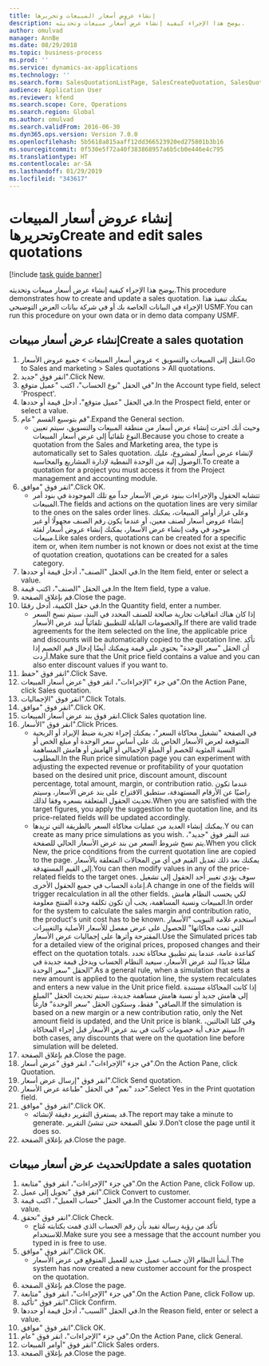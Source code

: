 ```yaml
---
title: إنشاء عروض أسعار المبيعات وتحريرها
description: يوضح هذا الإجراء كيفية إنشاء عرض أسعار مبيعات وتحديثه.
author: omulvad
manager: AnnBe
ms.date: 08/29/2018
ms.topic: business-process
ms.prod: ''
ms.service: dynamics-ax-applications
ms.technology: ''
ms.search.form: SalesQuotationListPage, SalesCreateQuotation, SalesQuotationTable, SalesQuotationTotals, SalesQuotationPriceSimulation, SalesQuotationEditLines, SrsReportViewerForm, smmSetNumSeqIfManual, CustTable, SalesTable
audience: Application User
ms.reviewer: kfend
ms.search.scope: Core, Operations
ms.search.region: Global
ms.author: omulvad
ms.search.validFrom: 2016-06-30
ms.dyn365.ops.version: Version 7.0.0
ms.openlocfilehash: 5b5618a815aaff12dd366523920ed275801b3b16
ms.sourcegitcommit: 0f530e5f72a40f383868957a6b5cb0e446e4c795
ms.translationtype: HT
ms.contentlocale: ar-SA
ms.lasthandoff: 01/29/2019
ms.locfileid: "343617"
---
```

# <a name="create-and-edit-sales-quotations"></a><span data-ttu-id="da92b-103">إنشاء عروض أسعار المبيعات وتحريرها</span><span class="sxs-lookup"><span data-stu-id="da92b-103">Create and edit sales quotations</span></span>

[!include [task guide banner](../../includes/task-guide-banner.md)]

<span data-ttu-id="da92b-104">يوضح هذا الإجراء كيفية إنشاء عرض أسعار مبيعات وتحديثه.</span><span class="sxs-lookup"><span data-stu-id="da92b-104">This procedure demonstrates how to create and update a sales quotation.</span></span> <span data-ttu-id="da92b-105">يمكنك تنفيذ هذا الإجراء في البيانات الخاصة بك أو في شركة بيانات العرض التوضيحي USMF.</span><span class="sxs-lookup"><span data-stu-id="da92b-105">You can run this procedure on your own data or in demo data company USMF.</span></span>


## <a name="create-a-sales-quotation"></a><span data-ttu-id="da92b-106">إنشاء عرض أسعار مبيعات</span><span class="sxs-lookup"><span data-stu-id="da92b-106">Create a sales quotation</span></span>
1. <span data-ttu-id="da92b-107">انتقل إلى المبيعات والتسويق > عروض أسعار المبيعات > جميع عروض الأسعار.</span><span class="sxs-lookup"><span data-stu-id="da92b-107">Go to Sales and marketing > Sales quotations > All quotations.</span></span>
2. <span data-ttu-id="da92b-108">انقر فوق "جديد".</span><span class="sxs-lookup"><span data-stu-id="da92b-108">Click New.</span></span>
3. <span data-ttu-id="da92b-109">في الحقل "نوع الحساب"، اكتب "عميل متوقع".</span><span class="sxs-lookup"><span data-stu-id="da92b-109">In the Account type field, select 'Prospect'.</span></span>
4. <span data-ttu-id="da92b-110">في الحقل "عميل متوقع"، أدخل قيمة أو حددها.</span><span class="sxs-lookup"><span data-stu-id="da92b-110">In the Prospect field, enter or select a value.</span></span>
5. <span data-ttu-id="da92b-111">قم بتوسيع القسم "عام".</span><span class="sxs-lookup"><span data-stu-id="da92b-111">Expand the General section.</span></span>
    * <span data-ttu-id="da92b-112">وحيث أنك اخترت إنشاء عرض أسعار من منطقة المبيعات والتسويق، سيتم تعيين النوع تلقائياً إلى عرض أسعار المبيعات.</span><span class="sxs-lookup"><span data-stu-id="da92b-112">Because you chose to create a quotation from the Sales and Marketing area, the type is automatically set to Sales quotation.</span></span> <span data-ttu-id="da92b-113">لإنشاء عرض أسعار لمشروع، عليك الوصول إليه من الوحدة النمطية لإدارة المشاريع والمحاسبة.</span><span class="sxs-lookup"><span data-stu-id="da92b-113">To create a quotation for a project you must access it from the Project management and accounting module.</span></span>   
6. <span data-ttu-id="da92b-114">انقر فوق "موافق".</span><span class="sxs-lookup"><span data-stu-id="da92b-114">Click OK.</span></span>
    * <span data-ttu-id="da92b-115">تتشابه الحقول والإجراءات ببنود عرض الأسعار جداً مع تلك الموجودة في بنود أمر المبيعات.</span><span class="sxs-lookup"><span data-stu-id="da92b-115">The fields and actions on the quotation lines are very similar to the ones on the sales order lines.</span></span>   <span data-ttu-id="da92b-116">وعلى غرار أوامر المبيعات، يمكنك إنشاء عروض أسعار لصنف معين، أو عندما يكون رقم الصنف مجهولًا أو غير موجود في وقت إنشاء عرض الأسعار، يمكنك إنشاء عروض أسعار لفئة مبيعات.</span><span class="sxs-lookup"><span data-stu-id="da92b-116">Like sales orders, quotations can be created for a specific item or, when item number is not known or does not exist at the time of quotation creation, quotations can be created for a sales category.</span></span>  
7. <span data-ttu-id="da92b-117">في الحقل "الصنف"، أدخل قيمة أو حددها.</span><span class="sxs-lookup"><span data-stu-id="da92b-117">In the Item field, enter or select a value.</span></span>
8. <span data-ttu-id="da92b-118">في الحقل "الصنف"، اكتب قيمة.</span><span class="sxs-lookup"><span data-stu-id="da92b-118">In the Item field, type a value.</span></span>
9. <span data-ttu-id="da92b-119">قم بإغلاق الصفحة.</span><span class="sxs-lookup"><span data-stu-id="da92b-119">Close the page.</span></span>
10. <span data-ttu-id="da92b-120">في حقل الكمية، أدخل رقمًا.</span><span class="sxs-lookup"><span data-stu-id="da92b-120">In the Quantity field, enter a number.</span></span>
    * <span data-ttu-id="da92b-121">إذا كان هناك اتفاقيات تجارية صالحة للصنف المحدد في البند، سيتم نسخ السعر والخصومات القابلة للتطبيق تلقائياً لبند عرض الأسعار.</span><span class="sxs-lookup"><span data-stu-id="da92b-121">If there are valid trade agreements for the item selected on the line, the applicable price and discounts will be automatically copied to the quotation line.</span></span> <span data-ttu-id="da92b-122">تأكد أن الحقل "سعر الوحدة" يحتوي على قيمة ويمكنك أيضًا إدخال قيم الخصم إذا أردت.</span><span class="sxs-lookup"><span data-stu-id="da92b-122">Make sure that the Unit price field contains a value and you can also enter discount values if you want to.</span></span>  
11. <span data-ttu-id="da92b-123">انقر فوق "حفظ".</span><span class="sxs-lookup"><span data-stu-id="da92b-123">Click Save.</span></span>
12. <span data-ttu-id="da92b-124">في جزء "الإجراءات"، انقر فوق "عرض أسعار المبيعات".</span><span class="sxs-lookup"><span data-stu-id="da92b-124">On the Action Pane, click Sales quotation.</span></span>
13. <span data-ttu-id="da92b-125">انقر فوق "الإجماليات".</span><span class="sxs-lookup"><span data-stu-id="da92b-125">Click Totals.</span></span>
14. <span data-ttu-id="da92b-126">انقر فوق "موافق".</span><span class="sxs-lookup"><span data-stu-id="da92b-126">Click OK.</span></span>
15. <span data-ttu-id="da92b-127">انقر فوق بند عرض أسعار المبيعات.</span><span class="sxs-lookup"><span data-stu-id="da92b-127">Click Sales quotation line.</span></span>
16. <span data-ttu-id="da92b-128">انقر فوق "الأسعار".</span><span class="sxs-lookup"><span data-stu-id="da92b-128">Click Prices.</span></span>
    * <span data-ttu-id="da92b-129">في الصفحة "تشغيل محاكاة السعر"، يمكنك إجراء تجربة ضبط الإيراد أو الربحية المتوقعة لعرض الأسعار الخاص بك على أساس سعر الوحدة أو مبلغ الخص أو النسبة المئوية للخصم أو المبلغ الإجمالي أو الهامش أو هامش المساهمة المطلوب.</span><span class="sxs-lookup"><span data-stu-id="da92b-129">In the Run price simulation page you can experiment with adjusting the expected revenue or profitability of your quotation based on the desired unit price, discount amount, discount percentage, total amount, margin, or contribution ratio.</span></span>   <span data-ttu-id="da92b-130">عندما تكون راضيًا عن الأرقام المستهدفة، ستطبق الاقتراح على بند عرض الأسعار، وسيتم تحديث الحقول المتعلقة بسعره وفقا لذلك.</span><span class="sxs-lookup"><span data-stu-id="da92b-130">When you are satisfied with the target figures, you apply the suggestion to the quotation line, and its price-related fields will be updated accordingly.</span></span>  
    * <span data-ttu-id="da92b-131">يمكنك إنشاء العديد من عمليات محاكاة السعر بالطريقة التي تريدها.</span><span class="sxs-lookup"><span data-stu-id="da92b-131">Y ou can create as many price simulations as you wish.</span></span> <span data-ttu-id="da92b-132">عند النقر فوق "جديد"، يتم نسخ شروط السعر من بند عرض الأسعار الحالي للصفحة.</span><span class="sxs-lookup"><span data-stu-id="da92b-132">When you click New, the price conditions from the current quotation line are copied to the page.</span></span> <span data-ttu-id="da92b-133">يمكنك بعد ذلك تعديل القيم في أي من المجالات المتعلقة بالأسعار إلى القيم المستهدفة.</span><span class="sxs-lookup"><span data-stu-id="da92b-133">You can then modify values in any of the price-related fields to the target ones.</span></span> <span data-ttu-id="da92b-134">سوف يؤدي تغيير أحد الحقول إلى تشغيل إعادة الحساب في جميع الحقول الأخرى.</span><span class="sxs-lookup"><span data-stu-id="da92b-134">A change in one of the fields will trigger recalculation in all the other fields.</span></span> <span data-ttu-id="da92b-135">لكي يحسب النظام هامش المبيعات ونسبة المساهمة، يجب أن تكون تكلفة وحدة المنتج معلومة.</span><span class="sxs-lookup"><span data-stu-id="da92b-135">In order for the system to calculate the sales margin and contribution ratio, the product's unit cost has to be known.</span></span> <span data-ttu-id="da92b-136">استخدم علامة التبويب "الأسعار التي تمت محاكاتها" للحصول على عرض مفصل للأسعار الأصلية والتغييرات المقترحة وأثرها على إجماليات عرض الأسعار.</span><span class="sxs-lookup"><span data-stu-id="da92b-136">Use the Simulated prices tab for a detailed view of the original prices, proposed changes and their effect on the quotation totals.</span></span>   <span data-ttu-id="da92b-137">كقاعدة عامة، عندما يتم تطبيق محاكاة تحدد مبلغًا جديدًا لبند عرض الأسعار، سيعيد النظام الحساب ويدخل قيمة جديدة في الحقل "سعر الوحدة".</span><span class="sxs-lookup"><span data-stu-id="da92b-137">As a general rule, when a simulation that sets a new amount is applied to the quotation line, the system recalculates and enters a new value in the Unit price field.</span></span> <span data-ttu-id="da92b-138">إذا كانت المحاكاة مستندة إلى هامش جديد أو نسبة هامش مساهمة جديدة، سيتم تحديث الحقل "المبلغ الصافي" فقط، وستكون الحقل "سعر الوحدة" فارغاً.</span><span class="sxs-lookup"><span data-stu-id="da92b-138">If the simulation is based on a new margin or a new contribution ratio, only the Net amount field is updated, and the Unit price is blank.</span></span> <span data-ttu-id="da92b-139">وفي كلتا الحالتين، سيتم حذف أية خصومات كانت في بند عرض الأسعار قبل إجراء المحاكاة.</span><span class="sxs-lookup"><span data-stu-id="da92b-139">In both cases, any discounts that were on the quotation line before simulation will be deleted.</span></span>  
17. <span data-ttu-id="da92b-140">قم بإغلاق الصفحة.</span><span class="sxs-lookup"><span data-stu-id="da92b-140">Close the page.</span></span>
18. <span data-ttu-id="da92b-141">في جزء "الإجراءات"، انقر فوق "عرض أسعار".</span><span class="sxs-lookup"><span data-stu-id="da92b-141">On the Action Pane, click Quotation.</span></span>
19. <span data-ttu-id="da92b-142">انقر فوق "إرسال عرض أسعار".</span><span class="sxs-lookup"><span data-stu-id="da92b-142">Click Send quotation.</span></span>
20. <span data-ttu-id="da92b-143">حدد "نعم" في الحقل "طباعة عرض الأسعار".</span><span class="sxs-lookup"><span data-stu-id="da92b-143">Select Yes in the Print quotation field.</span></span>
21. <span data-ttu-id="da92b-144">انقر فوق "موافق".</span><span class="sxs-lookup"><span data-stu-id="da92b-144">Click OK.</span></span>
    * <span data-ttu-id="da92b-145">قد يستغرق التقرير دقيقة لإنشائه.</span><span class="sxs-lookup"><span data-stu-id="da92b-145">The report may take a minute to generate.</span></span> <span data-ttu-id="da92b-146">لا تغلق الصفحة حتى تنشئَ التقرير.</span><span class="sxs-lookup"><span data-stu-id="da92b-146">Don’t close the page until it does so.</span></span>  
22. <span data-ttu-id="da92b-147">قم بإغلاق الصفحة.</span><span class="sxs-lookup"><span data-stu-id="da92b-147">Close the page.</span></span>

## <a name="update-a-sales-quotation"></a><span data-ttu-id="da92b-148">تحديث عرض أسعار مبيعات</span><span class="sxs-lookup"><span data-stu-id="da92b-148">Update a sales quotation</span></span>
1. <span data-ttu-id="da92b-149">في جزء "الإجراءات"، انقر فوق "متابعة".</span><span class="sxs-lookup"><span data-stu-id="da92b-149">On the Action Pane, click Follow up.</span></span>
2. <span data-ttu-id="da92b-150">انقر فوق "تحويل إلى عميل".</span><span class="sxs-lookup"><span data-stu-id="da92b-150">Click Convert to customer.</span></span>
3. <span data-ttu-id="da92b-151">في الحقل "حساب العميل"، اكتب قيمة.</span><span class="sxs-lookup"><span data-stu-id="da92b-151">In the Customer account field, type a value.</span></span>
4. <span data-ttu-id="da92b-152">انقر فوق "تحقق".</span><span class="sxs-lookup"><span data-stu-id="da92b-152">Click Check.</span></span>
    * <span data-ttu-id="da92b-153">تأكد من رؤية رسالة تفيد بأن رقم الحساب الذي قمت بكتابته مُتاح للاستخدام.</span><span class="sxs-lookup"><span data-stu-id="da92b-153">Make sure you see a message that the account number you typed in is free to use.</span></span>  
5. <span data-ttu-id="da92b-154">انقر فوق "موافق".</span><span class="sxs-lookup"><span data-stu-id="da92b-154">Click OK.</span></span>
    * <span data-ttu-id="da92b-155">أنشأ النظام الآن حساب عميل جديد للعميل المتوقع في عرض الأسعار.</span><span class="sxs-lookup"><span data-stu-id="da92b-155">The system has now created a new customer account for the prospect on the quotation.</span></span>  
6. <span data-ttu-id="da92b-156">قم بإغلاق الصفحة.</span><span class="sxs-lookup"><span data-stu-id="da92b-156">Close the page.</span></span>
7. <span data-ttu-id="da92b-157">في جزء "الإجراءات"، انقر فوق "متابعة".</span><span class="sxs-lookup"><span data-stu-id="da92b-157">On the Action Pane, click Follow up.</span></span>
8. <span data-ttu-id="da92b-158">انقر فوق "تأكيد".</span><span class="sxs-lookup"><span data-stu-id="da92b-158">Click Confirm.</span></span>
9. <span data-ttu-id="da92b-159">في الحقل "السبب"، أدخل قيمة أو حددها.</span><span class="sxs-lookup"><span data-stu-id="da92b-159">In the Reason field, enter or select a value.</span></span>
10. <span data-ttu-id="da92b-160">انقر فوق "موافق".</span><span class="sxs-lookup"><span data-stu-id="da92b-160">Click OK.</span></span>
11. <span data-ttu-id="da92b-161">في جزء "الإجراءات"، انقر فوق "عام".</span><span class="sxs-lookup"><span data-stu-id="da92b-161">On the Action Pane, click General.</span></span>
12. <span data-ttu-id="da92b-162">انقر فوق "أوامر المبيعات".</span><span class="sxs-lookup"><span data-stu-id="da92b-162">Click Sales orders.</span></span>
13. <span data-ttu-id="da92b-163">قم بإغلاق الصفحة.</span><span class="sxs-lookup"><span data-stu-id="da92b-163">Close the page.</span></span>

